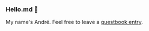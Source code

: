### Hello.md 🦀
My name's André. Feel free to leave a [guestbook entry](https://gist.github.com/lostdesign/a6fe35045abe695d31dbacac1762984a).

